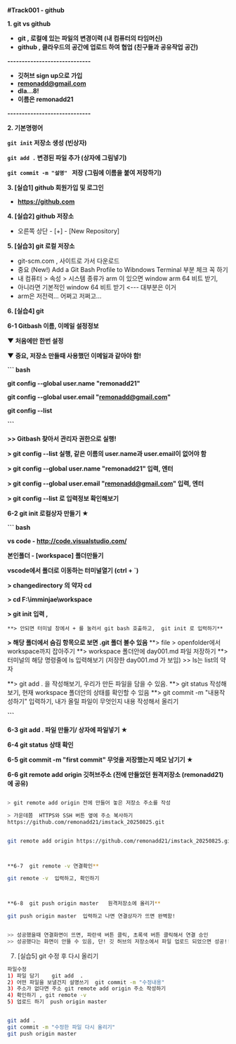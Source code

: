 **#Track001 -  github**

**1. git vs github**

* **git , 로컬에 있는 파일의 변경이력 (내 컴퓨터의 타임머신)**
* **github , 클라우드의 공간에 업로드 하여 협업 (친구들과 공유작업 공간)**



**-----------------------------**



* **깃허브 sign up으로 가입**
* **remonadd@gmail.com**
* **dla...8!**
* **이름은 remonadd21**



**-----------------------------**



**2. 기본명령어**

**`git init`  저장소 생성			(빈상자)**

**`git add .`  변경된 파일 추가		(상자에 그림넣기)**

**`git commit -m "설명" ` 저장 	(그림에 이름을 붙여 저장하기)**





**3. \[실습1] github 회원가입 및 로그인**

* **https://github.com** 





**4. \[실습2] github 저장소**

* 오른쪽 상단 - \[+] - \[New Repository]



**5. \[실습3] git 로컬 저장소**

* git-scm.com , 사이트로 가서 다운로드
* 중요 (New!) Add a Git Bash  Profile to Wibndows  Terminal  부분 체크 꼭 하기
* 내 컴퓨터 > 속성 > 시스템 종류가 arm 이 있으면 window arm 64 비트 받기, 
* 아니라면 기본적인 window 64 비트 받기 <--- 대부분은 이거
* arm은 저전력... 어쩌고 저쩌고...



**6. \[실습4] git** 

**6-1  Gitbash  이름, 이메일 설정정보**  



**▼ 처음에만 한번 설정**

**▼ 중요, 저장소 만들때 사용했던 이메일과 같아야 함!**



**``` bash**

**git config  --global  user.name "remonadd21"**

**git config  --global user.email "remonadd@gmail.com"**

**git config  --list**

**```**



**>> Gitbash 찾아서 관리자 권한으로 실행!**

**> git config  --list  실행,   같은 이름의  user.name과 user.email이 없어야 함**

**> git config  --global  user.name "remonadd21"		입력, 엔터**

**> git config  --global user.email "remonadd@gmail.com"	입력, 엔터**

**> git config  --list  로  입력정보 확인해보기**





**6-2 git init  로컬상자 만들기	★**



**``` bash**

**vs code - http://code.visualstudio.com/**

**본인폴더 - \[workspace] 폴더만들기**

**vscode에서 폴더로 이동하는 터미널열기 (ctrl + `)**



**> changedirectory  의 약자 cd**

**> cd  F:\\imminjae\\workspace** 

**> git init 입력 ,** 

	**> 안되면 터미널 창에서 + 를 눌러서 git bash 호출하고,  git init 로 입력하기**



**> 해당 폴더에서 숨김 항목으로 보면  .git 폴더 볼수 있음**
**> file > openfolder에서 workspace까지 잡아주기
**> workspace 폴더안에 day001.md 파일 저장하기
**> 터미널의 해당 명령줄에 ls 입력해보기 (저장한  day001.md 가 보임)
		>> ls는 list의 약자

**> git add . 을 작성해보기,   우리가 만든 파일을 담을 수 있음.
**> git status 작성해보기,  현재 workspace 폴더안의 상태를 확인할 수 있음
**> git commit -m "내용작성하기" 입력하기,    내가 올릴 파일이 무엇인지 내용 작성해서 올리기


**```**





**6-3 git add .  파일 만들기/ 상자에 파일넣기	★**

**6-4 git status 상태 확인**

**6-5  git commit  -m  "first commit"   무엇을 저장했는지 메모 남기기  ★**

**6-6  git remote add origin 깃허브주소 (전에 만들었던 원격저장소 (remonadd21) 에 공유)**

```  bash

> git remote add origin 전에 만들어 놓은 저장소 주소를 작성

> 가운데쯤  HTTPS와 SSH 버튼 옆에 주소 복사하기
https://github.com/remonadd21/imstack_20250825.git


git remote add origin https://github.com/remonadd21/imstack_20250825.git  입력하기



**6-7  git remote -v 연결확인**

git remote -v  입력하고, 확인하기



**6-8  git push origin master   원격저장소에 올리기**

git push origin master  입력하고 나면 연결상자가 뜨면 완벽함!


>> 성공했을때 연결화면이 뜨면, 파란색 버튼 클릭, 초록색 버튼 클릭해서 연결 승인
>> 성공했다는 화면이 안뜰 수 있음, 단! 깃 허브의 저장소에서 파일 업로드 되었으면 성공!! 


```


7. [실습5] git 수정 후 다시 올리기

``` bash
파일수정
1) 파일 담기	git add  . 
2) 어떤 파일을 보낼건지 설명쓰기  git commit -m "수정내용"
3) 주소가 없다면 주소 git remote add origin 주소 작성하기 
4) 확인하기 , git remote -v
5) 업로드 하기  push origin master


git add .
git commit -m "수정한 파일 다시 올리기"
git push origin master

```












